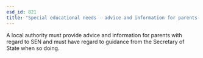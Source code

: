 ```yaml
---
esd_id: 821
title: "Special educational needs - advice and information for parents in England"
---
```


A local authority must provide advice and information for parents with regard to SEN and must have regard to guidance from the Secretary of State when so doing.

